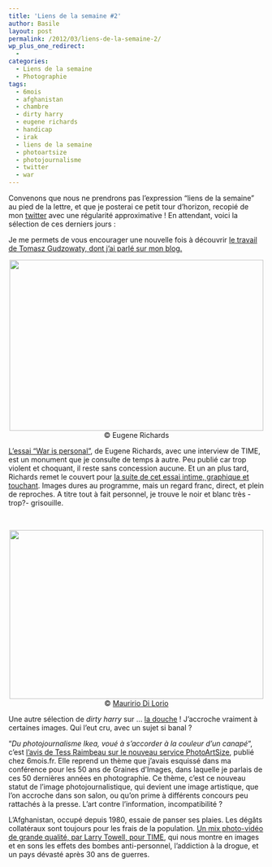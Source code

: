```yaml
---
title: 'Liens de la semaine #2'
author: Basile
layout: post
permalink: /2012/03/liens-de-la-semaine-2/
wp_plus_one_redirect:
  -
categories:
  - Liens de la semaine
  - Photographie
tags:
  - 6mois
  - afghanistan
  - chambre
  - dirty harry
  - eugene richards
  - handicap
  - irak
  - liens de la semaine
  - photoartsize
  - photojournalisme
  - twitter
  - war
---
```

Convenons que nous ne prendrons pas l&#8217;expression &#8220;liens de la semaine&#8221; au pied de la lettre, et que je posterai ce petit tour d&#8217;horizon, recopié de mon [twitter][1] avec une régularité approximative !
En attendant, voici la sélection de ces derniers jours :

Je me permets de vous encourager une nouvelle fois à découvrir [le travail de Tomasz Gudzowaty, dont j&#8217;ai parlé sur mon blog.][2]

<p style="text-align: center;">
  <img class="size-full wp-image-1099 aligncenter" title="screen- 2012-03-25 à 15.39.31" src="{{ site.url }}/assets/screen-2012-03-25-à-15.39.31.jpg" alt="" width="500" height="336" /><br /> © Eugene Richards
</p>

[L&#8217;essai &#8220;War is personal&#8221;][3], de Eugene Richards, avec une interview de TIME, est un monument que je consulte de temps à autre. Peu publié car trop violent et choquant, il reste sans concession aucune.
Et un an plus tard, Richards remet le couvert pour [la suite de cet essai intime, graphique et touchant][4]. Images dures au programme, mais un regard franc, direct, et plein de reproches. A titre tout à fait personnel, je trouve le noir et blanc très -trop?- grisouille.

&nbsp;

<p style="text-align: center;">
  <a href="{{ site.url }}/assets/5265975206_77bdf03f89.jpg"><img class="aligncenter size-full wp-image-1098" title="5265975206_77bdf03f89" src="{{ site.url }}/assets/5265975206_77bdf03f89.jpg" alt="" width="500" height="332" /></a><br /> © <a href="http://www.flickr.com/people/menodizero/">Mauririo Di Lorio</a>
</p>

Une autre sélection de *dirty harry* sur &#8230; [la douche][5] ! J&#8217;accroche vraiment à certaines images. Qui l&#8217;eut cru, avec un sujet si banal ?

&#8220;*Du photojournalisme Ikea, voué à s’accorder à la couleur d’un canapé*&#8220;, c&#8217;est [l&#8217;avis de Tess Raimbeau sur le nouveau service PhotoArtSize][6], publié chez 6mois.fr. Elle reprend un thème que j&#8217;avais esquissé dans ma conférence pour les 50 ans de Graines d&#8217;Images, dans laquelle je parlais de ces 50 dernières années en photographie. Ce thème, c&#8217;est ce nouveau statut de l&#8217;image photojournalistique, qui devient une image artistique, que l&#8217;on accroche dans son salon, ou qu&#8217;on prime à différents concours peu rattachés à la presse. L&#8217;art contre l&#8217;information, incompatibilité ?

L&#8217;Afghanistan, occupé depuis 1980, essaie de panser ses plaies. Les dégâts collatéraux sont toujours pour les frais de la population. [Un mix photo-vidéo de grande qualité, par Larry Towell, pour TIME][7], qui nous montre en images et en sons les effets des bombes anti-personnel, l&#8217;addiction à la drogue, et un pays dévasté après 30 ans de guerres.

<div class="wp_plus_one_button" style="margin: 0 8px 8px 0; float:left; ">
  <g:plusone count="false" href="http://blog.basilesimon.fr/2012/03/liens-de-la-semaine-2/" callback="wp_plus_one_handler"></g:plusone>
</div>

 [1]: http://twitter.com/biloubuntu
 [2]: http://blog.basilesimon.fr/2012/03/focus-sur-tomasz-gudzowaty/
 [3]: http://lightbox.time.com/2011/03/14/war-becomes-personal-interview-with-eugene-richards-on-capturing-the-aftermath-of-the-iraq-war-at-home/
 [4]: http://lightbox.time.com/2012/03/14/richards-war/#1
 [5]: http://dirtyharrry.blogspot.fr/2012/03/shower.html
 [6]: http://www.6mois.fr/Les-photojournalistes-au-service
 [7]: http://lightbox.time.com/2012/03/23/larry-towell/
